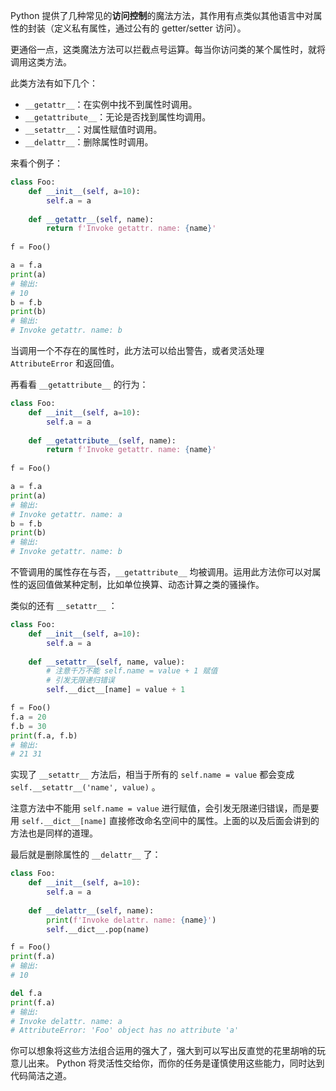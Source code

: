 Python 提供了几种常见的**访问控制**的魔法方法，其作用有点类似其他语言中对属性的封装（定义私有属性，通过公有的 getter/setter 访问）。

更通俗一点，这类魔法方法可以拦截点号运算。每当你访问类的某个属性时，就将调用这类方法。

此类方法有如下几个：

- `__getattr__`：在实例中找不到属性时调用。
- `__getattribute__`：无论是否找到属性均调用。
- `__setattr__`：对属性赋值时调用。
- `__delattr__`：删除属性时调用。

来看个例子：

```python
class Foo:
    def __init__(self, a=10):
        self.a = a
        
    def __getattr__(self, name):
        return f'Invoke getattr. name: {name}'
    
f = Foo()

a = f.a
print(a)
# 输出:
# 10
b = f.b
print(b)
# 输出:
# Invoke getattr. name: b
```

当调用一个不存在的属性时，此方法可以给出警告，或者灵活处理 `AttributeError` 和返回值。

再看看 `__getattribute__` 的行为：

```python
class Foo:
    def __init__(self, a=10):
        self.a = a
        
    def __getattribute__(self, name):
        return f'Invoke getattr. name: {name}'
    
f = Foo()

a = f.a
print(a)
# 输出:
# Invoke getattr. name: a
b = f.b
print(b)
# 输出:
# Invoke getattr. name: b
```

不管调用的属性存在与否，`__getattribute__` 均被调用。运用此方法你可以对属性的返回值做某种定制，比如单位换算、动态计算之类的骚操作。

类似的还有 `__setattr__` ：

```python
class Foo:
    def __init__(self, a=10):
        self.a = a
        
    def __setattr__(self, name, value):
        # 注意千万不能 self.name = value + 1 赋值
        # 引发无限递归错误
        self.__dict__[name] = value + 1

f = Foo()
f.a = 20
f.b = 30
print(f.a, f.b)
# 输出:
# 21 31
```

实现了 `__setattr__` 方法后，相当于所有的 `self.name = value` 都会变成 `self.__setattr__('name', value)` 。

注意方法中不能用 `self.name = value` 进行赋值，会引发无限递归错误，而是要用 `self.__dict__[name]` 直接修改命名空间中的属性。上面的以及后面会讲到的方法也是同样的道理。 

最后就是删除属性的 `__delattr__` 了：

```python
class Foo:
    def __init__(self, a=10):
        self.a = a
    
    def __delattr__(self, name):
        print(f'Invoke delattr. name: {name}')
        self.__dict__.pop(name)

f = Foo()
print(f.a)
# 输出:
# 10

del f.a
print(f.a)
# 输出:
# Invoke delattr. name: a
# AttributeError: 'Foo' object has no attribute 'a'
```

你可以想象将这些方法组合运用的强大了，强大到可以写出反直觉的花里胡哨的玩意儿出来。 Python 将灵活性交给你，而你的任务是谨慎使用这些能力，同时达到代码简洁之道。